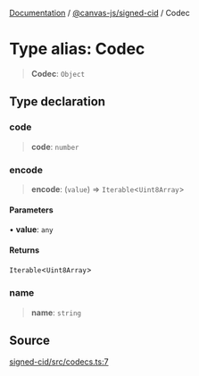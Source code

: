 [Documentation](../../../index.md) / [@canvas-js/signed-cid](../index.md) / Codec

# Type alias: Codec

> **Codec**: `Object`

## Type declaration

### code

> **code**: `number`

### encode

> **encode**: (`value`) => `Iterable`\<`Uint8Array`\>

#### Parameters

• **value**: `any`

#### Returns

`Iterable`\<`Uint8Array`\>

### name

> **name**: `string`

## Source

[signed-cid/src/codecs.ts:7](https://github.com/canvasxyz/canvas/blob/4c6b729f/packages/signed-cid/src/codecs.ts#L7)
